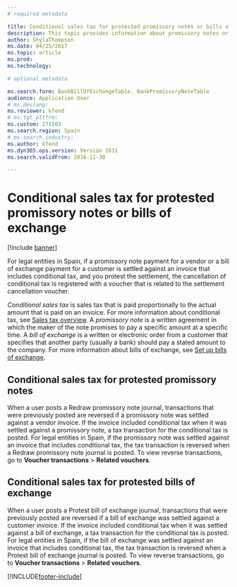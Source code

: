 ```yaml
---
# required metadata

title: Conditional sales tax for protested promissory notes or bills of exchange
description: This topic provides information about promissory notes or bills of exchange for legal entities in Spain.
author: ShylaThompson
ms.date: 04/25/2017
ms.topic: article
ms.prod: 
ms.technology: 

# optional metadata

ms.search.form: BankBillOfExchangeTable, BankPromissoryNoteTable
audience: Application User
# ms.devlang: 
ms.reviewer: kfend
# ms.tgt_pltfrm: 
ms.custom: 271503
ms.search.region: Spain
# ms.search.industry: 
ms.author: kfend
ms.dyn365.ops.version: Version 1611
ms.search.validFrom: 2016-11-30

---
```


# Conditional sales tax for protested promissory notes or bills of exchange
[!include [banner](../includes/banner.md)]

For legal entities in Spain, if a promissory note payment for a vendor or a bill of exchange payment for a customer is settled against an invoice that includes conditional tax, and you protest the settlement, the cancellation of conditional tax is registered with a voucher that is related to the settlement cancellation voucher.

*Conditional sales tax* is sales tax that is paid proportionally to the actual amount that is paid on an invoice. For more information about conditional tax, see [Sales tax overview](../general-ledger/indirect-taxes-overview.md). A *promissory note* is a written agreement in which the maker of the note promises to pay a specific amount at a specific time. A *bill of exchange* is a written or electronic order from a customer that specifies that another party (usually a bank) should pay a stated amount to the company. For more information about bills of exchange, see [Set up bills of exchange](../accounts-receivable/set-up-bills-exchange.md).

## Conditional sales tax for protested promissory notes
When a user posts a Redraw promissory note journal, transactions that were previously posted are reversed if a promissory note was settled against a vendor invoice. If the invoice included conditional tax when it was settled against a promissory note, a tax transaction for the conditional tax is posted. For legal entities in Spain, if the promissory note was settled against an invoice that includes conditional tax, the tax transaction is reversed when a Redraw promissory note journal is posted. To view reverse transactions, go to **Voucher transactions** &gt; **Related vouchers**.

## Conditional sales tax for protested bills of exchange
When a user posts a Protest bill of exchange journal, transactions that were previously posted are reversed if a bill of exchange was settled against a customer invoice. If the invoice included conditional tax when it was settled against a bill of exchange, a tax transaction for the conditional tax is posted. For legal entities in Spain, if the bill of exchange was settled against an invoice that includes conditional tax, the tax transaction is reversed when a Protest bill of exchange journal is posted. To view reverse transactions, go to **Voucher transactions** &gt; **Related vouchers**.




[!INCLUDE[footer-include](../../includes/footer-banner.md)]